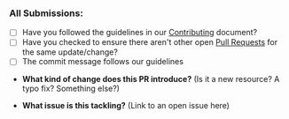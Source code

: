 ### All Submissions:

* [ ] Have you followed the guidelines in our [Contributing]() document?
* [ ] Have you checked to ensure there aren't other open [Pull Requests]() for the same update/change?
* [ ] The commit message follows our guidelines
<!-- You can erase any parts of this template not applicable to your Pull Request. -->


* **What kind of change does this PR introduce?** (Is it a new resource? A typo fix? Something else?)



* **What issue is this tackling?** (Link to an open issue here)
